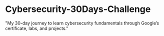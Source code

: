 # Cybersecurity-30Days-Challenge
"My 30-day journey to learn cybersecurity fundamentals through Google’s certificate, labs, and projects."
